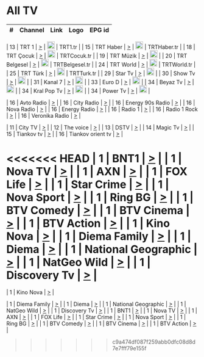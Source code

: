 <h1>All TV</h1>

| #   | Channel        | Link  | Logo | EPG id |
|:---:|:--------------:|:-----:|:----:|:------:|

| 13  | TRT 1            | [>](https://tv-trt1.medya.trt.com.tr/master.m3u8) | <img height="20" src="https://i.imgur.com/j786OLG.png"/> | TRT1.tr |
| 15  | TRT Haber        | [>](https://tv-trthaber.medya.trt.com.tr/master.m3u8) | <img height="20" src="https://i.imgur.com/OVfo8Ab.png"/> | TRTHaber.tr |
| 18  | TRT Çocuk        | [>](https://tv-trtcocuk.medya.trt.com.tr/master.m3u8) | <img height="20" src="https://i.imgur.com/QLFmD6d.png"/> | TRTCocuk.tr |
| 19  | TRT Müzik        | [>](https://tv-trtmuzik.medya.trt.com.tr/master.m3u8) | <img height="20" src="https://i.imgur.com/fIVFCEd.png"/> |
| 20  | TRT Belgesel     | [>](https://tv-trtbelgesel.medya.trt.com.tr/master.m3u8) | <img height="20" src="https://i.imgur.com/MGO87pe.png"/> | TRTBelgesel.tr |
| 24  | TRT World        | [>](https://tv-trtworld.medya.trt.com.tr/master.m3u8) | <img height="20" src="https://i.imgur.com/JEA2xpv.png"/> | TRTWorld.tr |
| 25  | TRT Türk         | [>](https://tv-trtturk.medya.trt.com.tr/master.m3u8) | <img height="20" src="https://i.imgur.com/OSTOQNw.png"/> | TRTTurk.tr |
| 29  | Star Tv   | [>](https://dogus-live.daioncdn.net/startv/startv_360p.m3u8) | <img height="20" src="https://i.imgur.com/IebUZx1.png"/> |
| 30  | Show Tv     | [>](https://ciner-live.daioncdn.net/showtv/showtv.m3u8) | <img height="20" src="https://i.imgur.com/IebUZx1.png"/> |
| 31  | Kanal 7     | [>](https://kanal7-live.daioncdn.net/kanal7/kanal7.m3u8) | <img height="20" src="https://i.imgur.com/IebUZx1.png"/> |
| 33  | Euro D    | [>](https://www.youtube.com/user/KanalD/live) | <img height="20" src="https://i.imgur.com/IebUZx1.png"/> |
| 34  | Beyaz Tv     | [>](https://beyaztv-live.daioncdn.net/beyaztv/beyaztv.m3u8) | <img height="20" src="https://i.imgur.com/IebUZx1.png"/> |
| 34  | Kral Pop Tv     | [>](https://www.youtube.com/watch?v=GuFTuKoXepw) | <img height="20" src="https://i.imgur.com/IebUZx1.png"/> |
| 34  | Power Tv     | [>](https://livetv.powerapp.com.tr/powerTV/powerhd.smil/chunklist.m3u8) | <img height="20" src="https://i.imgur.com/IebUZx1.png"/> |

| 16  | Avto Radio | [>](http://stream.metacast.eu/avtoradio.mp3.m3u) |
| 16  | City Radio | [>](http://stream.metacast.eu/city.aac.m3u) |
| 16  | Energy 90s Radio | [>](http://stream.metacast.eu/energy-90s.m3u) |
| 16  | Nova Radio | [>](http://stream.metacast.eu/nova.aac.m3u) |
| 16  | Energy Radio | [>](http://stream.metacast.eu/nrj.aac.m3u) |
| 16  | Radio 1 | [>](http://stream.metacast.eu/radio1.aac.m3u) |
| 16  | Radio 1 Rock | [>](http://stream.metacast.eu/radio1rock.aac.m3u) |
| 16  | Veronika Radio | [>](http://stream.metacast.eu/veronika.aac.m3u) |

| 11  | City TV | [>](https://tv.city.bg/play/tshls/citytv/index.m3u8) |
| 12  | The voice | [>](https://bss1.neterra.tv/thevoice/thevoice.m3u8) |
| 13  | DSTV | [>](http://46.249.95.140:8081/hls/data.m3u8) |
| 14  | Magic Tv | [>](https://bss1.neterra.tv/magictv/magictv.m3u8) |
| 15  | Tiankov tv | [>](https://streamer103.neterra.tv/tiankov-folk/live.m3u8) |
| 16  | Tiankov orient tv | [>](https://streamer103.neterra.tv/tiankov-orient/live.m3u8) |

<<<<<<< HEAD
| 1 | BNT1 | [>](https://ymkaya.xyz:45178/tv/bnt1/playlist.m3u8?wmsAuthSign=c2VydmVyX3RpbWU9Ny8yOS8yMDI1IDY6NTQ6NDIgUE0maGFzaF92YWx1ZT1MRUMvdHhPbjc1WnRBbGRFL3BPZ3p3PT0mdmFsaWRtaW51dGVzPTYw) |
| 1 | Nova TV | [>](https://ymkaya.xyz:45178/tv/novatv/playlist.m3u8?wmsAuthSign=c2VydmVyX3RpbWU9Ny8yOS8yMDI1IDY6NTQ6NTMgUE0maGFzaF92YWx1ZT11TmNUaVJlcmlhTXlDN09CQVRWdWVnPT0mdmFsaWRtaW51dGVzPTYw) |
| 1 | AXN | [>](https://ymkaya.xyz:45178/tv/axn/playlist.m3u8?wmsAuthSign=c2VydmVyX3RpbWU9Ny8yOS8yMDI1IDY6NTU6MDMgUE0maGFzaF92YWx1ZT0wZTFCSkxYSEU1SGZvM3pqQ1dGak9BPT0mdmFsaWRtaW51dGVzPTYw) |
| 1 | FOX Life | [>](https://ymkaya.xyz:45178/tv/foxlife/playlist.m3u8?wmsAuthSign=c2VydmVyX3RpbWU9Ny8yOS8yMDI1IDY6NTU6MTQgUE0maGFzaF92YWx1ZT1VeDdmWHYydlhpSVBGTkl4U2hUKytBPT0mdmFsaWRtaW51dGVzPTYw) |
| 1 | Star Crime | [>](https://ymkaya.xyz:45178/tv/foxcrime/playlist.m3u8?wmsAuthSign=c2VydmVyX3RpbWU9Ny8yOS8yMDI1IDY6NTU6MjUgUE0maGFzaF92YWx1ZT14SXNDUE5VSmxUNTlDZmV5cVRQSmlnPT0mdmFsaWRtaW51dGVzPTYw) |
| 1 | Nova Sport | [>](https://ymkaya.xyz:45178/tv/novasport/playlist.m3u8?wmsAuthSign=c2VydmVyX3RpbWU9Ny8yOS8yMDI1IDY6NTU6MzUgUE0maGFzaF92YWx1ZT1kUzBVd3ZKNmxDQTBBcDZiSlRtYWxnPT0mdmFsaWRtaW51dGVzPTYw) |
| 1 | Ring BG | [>](https://ymkaya.xyz:45178/tv/ringbg/playlist.m3u8?wmsAuthSign=c2VydmVyX3RpbWU9Ny8yOS8yMDI1IDY6NTU6NDUgUE0maGFzaF92YWx1ZT0rSWhQMmo1bW4zNlFHRzFyQXZSYlpRPT0mdmFsaWRtaW51dGVzPTYw) |
| 1 | BTV Comedy | [>](https://ymkaya.xyz:45178/tv/btvcomedy/playlist.m3u8?wmsAuthSign=c2VydmVyX3RpbWU9Ny8yOS8yMDI1IDY6NTU6NTYgUE0maGFzaF92YWx1ZT1kVWlBMVFSc0Rub1ovVGV1SVlscjlnPT0mdmFsaWRtaW51dGVzPTYw) |
| 1 | BTV Cinema | [>](https://ymkaya.xyz:45178/tv/btvcinema/playlist.m3u8?wmsAuthSign=c2VydmVyX3RpbWU9Ny8yOS8yMDI1IDY6NTY6MDYgUE0maGFzaF92YWx1ZT0yZkxINzV0OXRTMENOeWhXWDZuejdRPT0mdmFsaWRtaW51dGVzPTYw) |
| 1 | BTV Action | [>](https://ymkaya.xyz:45178/tv/btvaction/playlist.m3u8?wmsAuthSign=c2VydmVyX3RpbWU9Ny8yOS8yMDI1IDY6NTY6MTcgUE0maGFzaF92YWx1ZT1VaGdzSkhNVGJiVjhPLzZVNjYzS2hBPT0mdmFsaWRtaW51dGVzPTYw) |
| 1 | Kino Nova | [>](https://ymkaya.xyz:45178/tv/kinonova/playlist.m3u8?wmsAuthSign=c2VydmVyX3RpbWU9Ny8yOS8yMDI1IDY6NTY6MjcgUE0maGFzaF92YWx1ZT00RTBWNGVtRG1LQ1hPeDZVWnd2QjlBPT0mdmFsaWRtaW51dGVzPTYw) |
| 1 | Diema Family | [>](https://ymkaya.xyz:45178/tv/diemafamily/playlist.m3u8?wmsAuthSign=c2VydmVyX3RpbWU9Ny8yOS8yMDI1IDY6NTY6MzcgUE0maGFzaF92YWx1ZT1MWnBLUVhUV25sUE9ERmJvMGRxb21RPT0mdmFsaWRtaW51dGVzPTYw) |
| 1 | Diema | [>](https://ymkaya.xyz:45178/tv/diema/playlist.m3u8?wmsAuthSign=c2VydmVyX3RpbWU9Ny8yOS8yMDI1IDY6NTY6NDggUE0maGFzaF92YWx1ZT1TaHorZlllYXFWazExVU9FVnpPd3NnPT0mdmFsaWRtaW51dGVzPTYw) |
| 1 | National Geographic | [>](https://ymkaya.xyz:45178/tv/natgeo/playlist.m3u8?wmsAuthSign=c2VydmVyX3RpbWU9Ny8yOS8yMDI1IDY6NTY6NTggUE0maGFzaF92YWx1ZT1iVkJxK1lZOTNCYnFYK1MzaytITmVnPT0mdmFsaWRtaW51dGVzPTYw) |
| 1 | NatGeo Wild | [>](https://ymkaya.xyz:45178/tv/natgeowild/playlist.m3u8?wmsAuthSign=c2VydmVyX3RpbWU9Ny8yOS8yMDI1IDY6NTc6MDggUE0maGFzaF92YWx1ZT13NXFLS3diNXJoTHEybW14aTAxTEZ3PT0mdmFsaWRtaW51dGVzPTYw) |
| 1 | Discovery Tv | [>](https://ymkaya.xyz:45178/tv/discovery/playlist.m3u8?wmsAuthSign=c2VydmVyX3RpbWU9Ny8yOS8yMDI1IDY6NTc6MTggUE0maGFzaF92YWx1ZT1qNXFoL21CSzFUek9xc05ZSmVzZlBnPT0mdmFsaWRtaW51dGVzPTYw) |
=======


| 1 | Kino Nova | [>](https://ymkaya.xyz:11336/tv/kinonova/playlist.m3u8?wmsAuthSign=c2VydmVyX3RpbWU9MS8yLzIwMjUgNDo0MDoyMCBBTSZoYXNoX3ZhbHVlPWlFS1FrWEtMMVRFM3l5YklUWUJQUHc9PSZ2YWxpZG1pbnV0ZXM9NjA=) |

| 1 | Diema Family | [>](https://ymkaya.xyz:11336/tv/diemafamily/playlist.m3u8?wmsAuthSign=c2VydmVyX3RpbWU9MS8yLzIwMjUgNDo0MDozMCBBTSZoYXNoX3ZhbHVlPUVUaTVKTldvZTF5WVVCM0YwL21kaXc9PSZ2YWxpZG1pbnV0ZXM9NjA=) |
| 1 | Diema | [>](https://ymkaya.xyz:11336/tv/diema/playlist.m3u8?wmsAuthSign=c2VydmVyX3RpbWU9MS8yLzIwMjUgNDo0MDo0MCBBTSZoYXNoX3ZhbHVlPVlYMWVJT2NuUjNpUTBsaytEUFFOS2c9PSZ2YWxpZG1pbnV0ZXM9NjA=) |
| 1 | National Geographic | [>](https://ymkaya.xyz:11336/tv/natgeo/playlist.m3u8?wmsAuthSign=c2VydmVyX3RpbWU9MS8yLzIwMjUgNDo0MTo0MSBBTSZoYXNoX3ZhbHVlPTJQTlVmcG5nYWx0M013eUhGRGxnd0E9PSZ2YWxpZG1pbnV0ZXM9NjA=) |
| 1 | NatGeo Wild | [>](https://ymkaya.xyz:11336/tv/natgeowild/playlist.m3u8?wmsAuthSign=c2VydmVyX3RpbWU9MS8yLzIwMjUgNDo0MTo1MSBBTSZoYXNoX3ZhbHVlPVl1OXZaTTliN0hGWEN3eDBYd1duNkE9PSZ2YWxpZG1pbnV0ZXM9NjA=) |
| 1 | Discovery Tv | [>](https://ymkaya.xyz:11336/tv/discovery/playlist.m3u8?wmsAuthSign=c2VydmVyX3RpbWU9MS8yLzIwMjUgNDo0MjowMSBBTSZoYXNoX3ZhbHVlPWtBQmdLNlY2RmQwWElzMVYzSDJyVkE9PSZ2YWxpZG1pbnV0ZXM9NjA=) |
| 1 | BNT1 | [>](https://ymkaya.xyz:11336/tv/bnt1/playlist.m3u8?wmsAuthSign=c2VydmVyX3RpbWU9MS8yLzIwMjUgNDozODozOCBBTSZoYXNoX3ZhbHVlPVVrMVlRQXpJWlhYeUh6ZFVpSC9NMUE9PSZ2YWxpZG1pbnV0ZXM9NjA=) |
| 1 | Nova TV | [>](https://ymkaya.xyz:11336/tv/novatv/playlist.m3u8?wmsAuthSign=c2VydmVyX3RpbWU9MS8yLzIwMjUgNDozODo0OCBBTSZoYXNoX3ZhbHVlPUVxQjh1a0ZzYkVGZU8zZDFGTzdreVE9PSZ2YWxpZG1pbnV0ZXM9NjA=) |
| 1 | AXN | [>](https://ymkaya.xyz:11336/tv/axn/playlist.m3u8?wmsAuthSign=c2VydmVyX3RpbWU9MS8yLzIwMjUgNDozODo1OCBBTSZoYXNoX3ZhbHVlPUpkWStGY1hkNXhaOVpPZ0thQ0FZL3c9PSZ2YWxpZG1pbnV0ZXM9NjA=) |
| 1 | FOX Life | [>](https://ymkaya.xyz:11336/tv/foxlife/playlist.m3u8?wmsAuthSign=c2VydmVyX3RpbWU9MS8yLzIwMjUgNDozOToxMCBBTSZoYXNoX3ZhbHVlPWt1ZDc1T3AzYlZDTjJnSy9TU0xJZlE9PSZ2YWxpZG1pbnV0ZXM9NjA=) |
| 1 | Star Crime | [>](https://ymkaya.xyz:11336/tv/foxcrime/playlist.m3u8?wmsAuthSign=c2VydmVyX3RpbWU9MS8yLzIwMjUgNDozOToyMCBBTSZoYXNoX3ZhbHVlPXIwVU45Nm9FR1l2enNkTG9TanBxbmc9PSZ2YWxpZG1pbnV0ZXM9NjA=) |
| 1 | Nova Sport | [>](https://ymkaya.xyz:11336/tv/novasport/playlist.m3u8?wmsAuthSign=c2VydmVyX3RpbWU9MS8yLzIwMjUgNDozOTozMCBBTSZoYXNoX3ZhbHVlPXlSZ0UxazVaM0xhSmc0NmR4T0c1T2c9PSZ2YWxpZG1pbnV0ZXM9NjA=) |
| 1 | Ring BG | [>](https://ymkaya.xyz:11336/tv/ringbg/playlist.m3u8?wmsAuthSign=c2VydmVyX3RpbWU9MS8yLzIwMjUgNDozOTo0MCBBTSZoYXNoX3ZhbHVlPTR4aUlFNHVUYWN4enY1WkVuOFZma2c9PSZ2YWxpZG1pbnV0ZXM9NjA=) |
| 1 | BTV Comedy | [>](https://ymkaya.xyz:11336/tv/btvcomedy/playlist.m3u8?wmsAuthSign=c2VydmVyX3RpbWU9MS8yLzIwMjUgNDozOTo1MCBBTSZoYXNoX3ZhbHVlPUtrMTJ2RHNTTUU1RFp1ZkVOdXFSK3c9PSZ2YWxpZG1pbnV0ZXM9NjA=) |
| 1 | BTV Cinema | [>](https://ymkaya.xyz:11336/tv/btvcinema/playlist.m3u8?wmsAuthSign=c2VydmVyX3RpbWU9MS8yLzIwMjUgNDozOTo1OSBBTSZoYXNoX3ZhbHVlPTZWcU9FZW56cG1NM1lrYy8xNE5NeHc9PSZ2YWxpZG1pbnV0ZXM9NjA=) |
| 1 | BTV Action | [>](https://ymkaya.xyz:11336/tv/btvaction/playlist.m3u8?wmsAuthSign=c2VydmVyX3RpbWU9MS8yLzIwMjUgNDo0MDoxMCBBTSZoYXNoX3ZhbHVlPUlDd0ErRkZVWThyMVZwR3c2REdGZ3c9PSZ2YWxpZG1pbnV0ZXM9NjA=) |
>>>>>>> c9a474df087f259abb0dfc08d8d7e7fff79e155f
